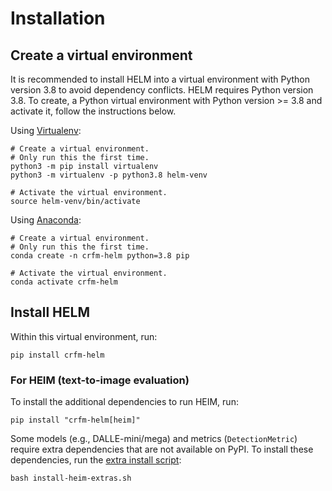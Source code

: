 # Installation

## Create a virtual environment

It is recommended to install HELM into a virtual environment with Python version 3.8 to avoid dependency conflicts. HELM requires Python version 3.8. To create, a Python virtual environment with Python version >= 3.8 and activate it, follow the instructions below.

Using [Virtualenv](https://docs.python.org/3/library/venv.html#creating-virtual-environments):

```
# Create a virtual environment.
# Only run this the first time.
python3 -m pip install virtualenv
python3 -m virtualenv -p python3.8 helm-venv

# Activate the virtual environment.
source helm-venv/bin/activate
```

Using [Anaconda](https://conda.io/projects/conda/en/latest/user-guide/tasks/manage-environments.html):

```
# Create a virtual environment.
# Only run this the first time.
conda create -n crfm-helm python=3.8 pip

# Activate the virtual environment.
conda activate crfm-helm
```

## Install HELM

Within this virtual environment, run:

```
pip install crfm-helm
```

### For HEIM (text-to-image evaluation)

To install the additional dependencies to run HEIM, run:

```
pip install "crfm-helm[heim]"
``` 

Some models (e.g., DALLE-mini/mega) and metrics (`DetectionMetric`) require extra dependencies that are 
not available on PyPI. To install these dependencies, run the 
[extra install script](https://github.com/stanford-crfm/helm/blob/main/install-heim-extras.sh):

```
bash install-heim-extras.sh
```
